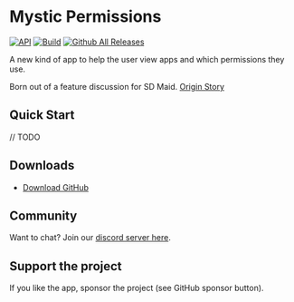 # Mystic Permissions
[![API](https://img.shields.io/badge/API-21%2B-brightgreen.svg?style=flat)](https://android-arsenal.com/api?level=19)
[![Build](https://github.com/d4rken/mystic-permissions/actions/workflows/pr-checks.yml/badge.svg)](https://github.com/d4rken/mystic-permissions/actions/workflows/pr-checks.yml)
[![Github All Releases](https://img.shields.io/github/downloads/d4rken/mystic-permissions/total.svg)]()

A new kind of app to help the user view apps and which permissions they use.

Born out of a feature discussion for SD Maid. [Origin Story](https://github.com/d4rken/mystic-permissions/issues/1)


## Quick Start

// TODO

## Downloads

* [Download GitHub](https://github.com/d4rken/bluemusic/releases/latest)

## Community
Want to chat? Join our [discord server here](https://discord.gg/7gGWxfM5yv).

## Support the project
If you like the app, sponsor the project (see GitHub sponsor button).
